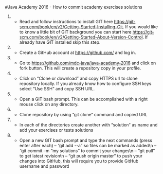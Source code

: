 #Java Academy 2016 - How to commit academy exercises solutions

1. - Read and follow instructions to install GIT here https://git-scm.com/book/en/v2/Getting-Started-Installing-Git. 
If you would like to know a little bit of GIT background you can start here https://git-scm.com/book/en/v2/Getting-Started-About-Version-Control. 
If already have GIT installed skip this step.

2. - Create a GitHub account at https://github.com/ and log in.

3. - Go to https://github.com/mdc-java/java-academy-2016 and click on fork button. 
This will create a repository copy in your profile.

4. - Click on “Clone or download” and copy HTTPS url to clone repository locally. 
If you already know how to configure SSH keys select “Use SSH” and copy SSH URL.

5. - Open a GIT bash prompt. 
This can be accomplished with a right mouse click on any directory.

6. - Clone repository by using “git clone” command and copied URL
 
7. - In each of the directories create another with “solution” as name and add your exercises or tests solutions

8. - Open a new GIT bash prompt and type the next commands (press enter after each)
–	“git add --a” so files can be marked as added\n
–	“git commit –m “my solutions” to commit your changes\n
–	“git pull” to get latest revision\n
–	“git push origin master” to push your changes into GitHub, this will require you to provide GitHub username  and password
